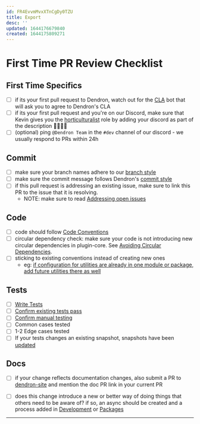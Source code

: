```yaml
---
id: FR4EvvmMvxXTnCgDy0TZU
title: Export
desc: ''
updated: 1644176679840
created: 1644175809271
---
```


# First Time PR Review Checklist

## First Time Specifics

- [ ] if its your first pull request to Dendron, watch out for the [CLA](https://en.wikipedia.org/wiki/Contributor_License_Agreement) bot that will ask you to agree to Dendron's CLA
- [ ] if its your first pull request and you're on our Discord, make sure that Kevin gives you the [horticulturalist](https://wiki.dendron.so/notes/7c00d606-7b75-4d28-b563-d75f33f8e0d7.html#horticulturalist) role by adding your discord as part of the description  👨‍🌾👩‍🌾
- [ ] (optional) ping `@Dendron Team` in the `#dev` channel of our discord - we usually respond to PRs within 24h

## Commit

- [ ] make sure your branch names adhere to our [branch style](https://docs.dendron.so/notes/adc39825-77a6-46cf-9c49-2642fcb4248e.html#branch-style)
- [ ] make sure the commit message follows Dendron's [commit style](https://docs.dendron.so/notes/adc39825-77a6-46cf-9c49-2642fcb4248e.html#commit-style)
- [ ] if this pull request is addressing an existing issue, make sure to link this PR to the issue that it is resolving.
  - NOTE: make sure to read [Addressing open issues](https://docs.dendron.so/notes/adc39825-77a6-46cf-9c49-2642fcb4248e.html#addressing-open-issues)

## Code

- [ ] code should follow [Code Conventions](https://docs.dendron.so/notes/adc39825-77a6-46cf-9c49-2642fcb4248e.html#branch-style)
- [ ] circular dependency check: make sure your code is not introducing new circular dependencies in plugin-core.  See [Avoiding Circular Dependencies](https://docs.dendron.so/notes/adc39825-77a6-46cf-9c49-2642fcb4248e.html#commit-style).
- [ ] sticking to existing conventions instead of creating new ones
  - eg: [if configuration for utilities are already in one module or package, add future utilities there as well](https://github.com/dendronhq/dendron/pull/1960#discussion_r786228021)

## Tests

- [ ] [Write Tests](https://docs.dendron.so/notes/99q7A73uGmCwu2KvSHZro.html#writing-tests) 
- [ ] [Confirm existing tests pass](https://docs.dendron.so/notes/99q7A73uGmCwu2KvSHZro.html#executing-tests)
- [ ] [Confirm manual testing](https://docs.dendron.so/notes/99q7A73uGmCwu2KvSHZro.html#manual-testing) 
- [ ] Common cases tested
- [ ] 1-2 Edge cases tested
- [ ] If your tests changes an existing snapshot, snapshots have been [updated](https://docs.dendron.so/notes/99q7A73uGmCwu2KvSHZro.html#updating-test-snapshots)

## Docs
- [ ] if your change reflects documentation changes, also submit a PR to [dendron-site](https://github.com/dendronhq/dendron-site) and mention the doc PR link in your current PR
- [ ] does this change introduce a new or better way of doing things that others need to be aware of? if so, an async should be created and a process added in [Development](https://docs.dendron.so/notes/3489b652-cd0e-4ac8-a734-08094dc043eb.html) or [Packages](https://docs.dendron.so/notes/32cdd4aa-d9f6-4582-8d0c-07f64a00299b.html)


***
